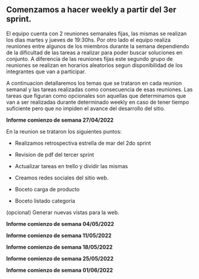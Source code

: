 ## Comenzamos a hacer weekly a partir del 3er sprint.

El equipo cuenta con 2 reuniones semanales fijas, las mismas se realizan los dias martes y jueves de 19:30hs. Por otro lado el equipo realiza reuniones entre algunos de los miembros durante la semana dependiendo de la dificultad de las tareas a realizar para poder buscar soluciones en conjunto. A diferencia de las reuniones fijas este segundo grupo de reuniones se realizan en horarios aleatorios segun disponibilidad de los integrantes que van a participar.

A continuacion detallaremos los temas que se trataron en cada reunion semanal y las tareas realizadas como consecuencia de esas reuniones. Las tareas que figuran como opcionales son aquellas que determinamos que van a ser realizadas durante determinado weekly en caso de tener tiempo suficiente pero que no impiden el avance del desarrollo del sitio.

**Informe comienzo de semana 27/04/2022**

En la reunion se trataron los siguientes puntos:

- Realizamos retrospectiva estrella de mar del 2do sprint

- Revision de pdf del tercer sprint

- Actualizar tareas en trello y dividir las mismas

- Creamos redes sociales del sitio web.

- Boceto carga de producto

- Boceto listado categoria

(opcional) Generar nuevas vistas para la web.

**Informe comienzo de semana 04/05/2022**

**Informe comienzo de semana 11/05/2022**

**Informe comienzo de semana 18/05/2022**

**Informe comienzo de semana 25/05/2022**

**Informe comienzo de semana 01/06/2022**